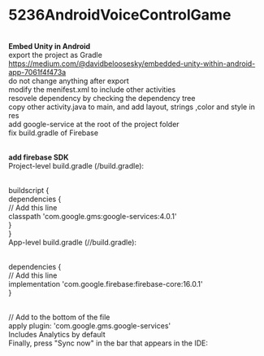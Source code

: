 # 5236AndroidVoiceControlGame
<br> **Embed Unity in Android**
<br> export the project as Gradle https://medium.com/@davidbeloosesky/embedded-unity-within-android-app-7061f4f473a
<br> do not change anything after export
<br> modify the menifest.xml to include other activities
<br> resovele dependency by checking the dependency tree
<br> copy other activity.java to main, and add layout, strings ,color and style in res
<br> add google-service at the root of the project folder
<br> fix build.gradle of Firebase

<br> **add firebase SDK**
<br> Project-level build.gradle (<project>/build.gradle):

<br>buildscript {
 <br> dependencies {
 <br>   // Add this line
    <br> classpath 'com.google.gms:google-services:4.0.1'
 <br>  }
 <br>}
 <br>App-level build.gradle (<project>/<app-module>/build.gradle):

 <br>dependencies {
  <br> // Add this line
  <br> implementation 'com.google.firebase:firebase-core:16.0.1'
 <br>}

 <br>// Add to the bottom of the file
 <br>apply plugin: 'com.google.gms.google-services'
 <br>Includes Analytics by default 
 <br>Finally, press "Sync now" in the bar that appears in the IDE:


